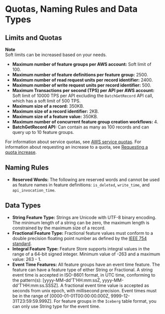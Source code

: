 # Quotas, Naming Rules and Data Types<a name="feature-store-quotas"></a>

## Limits and Quotas<a name="feature-store-limits-quotas"></a>
**Note**  
Soft limits can be increased based on your needs\.
+  **Maximum number of feature groups per AWS account:** Soft limit of 100\.
+  **Maximum number of feature definitions per feature group:** 2500\.
+  **Maximum number of read request units per record identifier:** 2400\.
+  **Maximum number of write request units per record identifier:** 500\.
+  **Maximum Transactions per second \(TPS\) per API per AWS account:** Soft limit of 10000 TPS per API excluding the `BatchGetRecord` API call, which has a soft limit of 500 TPS\.
+  **Maximum size of a record:** 350KB\.
+  **Maximum size of a record identifier:** 2KB\. 
+  **Maximum size of a feature value:** 350KB\.
+ **Maximum number of concurrent feature group creation workflows:** 4\.
+ **BatchGetRecord API:** Can contain as many as 100 records and can query up to 10 feature groups\. 

For information about service quotas, see [AWS service quotas](https://docs.aws.amazon.com/general/latest/gr/aws_service_limits.html)\. For information about requesting an increase to a quota, see [Requesting a quota increase](https://docs.aws.amazon.com/servicequotas/latest/userguide/request-quota-increase.html)\. 

## Naming Rules<a name="feature-store-naming-rules"></a>
+  **Reserved Words:** The following are reserved words and cannot be used as feature names in feature definitions: `is_deleted`, `write_time`, and `api_invocation_time`\. 

## Data Types<a name="feature-store-data-types"></a>
+  **String Feature Type:** Strings are Unicode with UTF\-8 binary encoding\. The minimum length of a string can be zero, the maximum length is constrained by the maximum size of a record\. 
+  **Fractional Feature Type:** Fractional feature values must conform to a double precision floating point number as defined by the [IEEE 754 standard](https://en.wikipedia.org/wiki/IEEE_754)\. 
+  **Integral Feature Type:** Feature Store supports integral values in the range of a 64\-bit signed integer\. Minimum value of \-263 and a maximum value: 263 \- 1\. 
+  **Event Time Features:** All feature groups have an event time feature\. The feature can have a feature type of either String or Fractional\. A string event time is accepted in ISO\-8601 format, in UTC time, conforming to the pattern\(s\): \[yyyy\-MM\-dd'T'HH:mm:ssZ, yyyy\-MM\-dd'T'HH:mm:ss\.SSSZ\]\. A fractional event time value is accepted as seconds from unix epoch, with millisecond precision\. Event times must be in the range of \[0000\-01\-01T00:00:00\.000Z, 9999\-12\-31T23:59:59\.999Z\]\. For feature groups in the `Iceberg` table format, you can only use String type for the event time\. 
